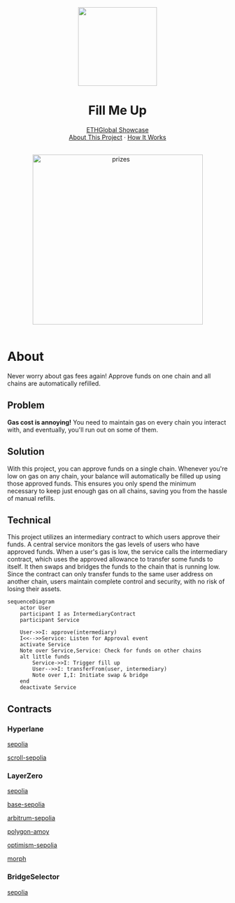 <div align="center">
    <img src="https://em-content.zobj.net/source/apple/419/fuel-pump_26fd.png" align="center" width=180 heihgt=180/>
    <h1>Fill Me Up</h1>
    <p align="center">
        <a href="https://ethglobal.com/showcase/fill-me-up-9u13c">ETHGlobal Showcase</a>
        <br/>
        <a href="#about">About This Project</a>
        ·
        <a href="#technical">How It Works</a>
    </p>
    <br/>
</div>

<div align="center">
  <img width="389" alt="prizes" src="https://github.com/user-attachments/assets/2507cc31-59a4-4aac-bfb8-6c0e78061891" />
</div>

<br/>

# About
Never worry about gas fees again! Approve funds on one chain and all chains are automatically refilled.

## Problem
**Gas cost is annoying!**
You need to maintain gas on every chain you interact with, and eventually, you'll run out on some of them. 

## Solution
With this project, you can approve funds on a single chain. Whenever you're low on gas on any chain, your balance will automatically be filled up using those approved funds. This ensures you only spend the minimum necessary to keep just enough gas on all chains, saving you from the hassle of manual refills.

## Technical
This project utilizes an intermediary contract to which users approve their funds. 
A central service monitors the gas levels of users who have approved funds. When a user's gas is low, the service calls the intermediary contract, which uses the approved allowance to transfer some funds to itself. It then swaps and bridges the funds to the chain that is running low. 
Since the contract can only transfer funds to the same user address on another chain, users maintain complete control and security, with no risk of losing their assets.

```mermaid
sequenceDiagram
    actor User
    participant I as IntermediaryContract
    participant Service

    User->>I: approve(intermediary)
    I<<-->>Service: Listen for Approval event
    activate Service
    Note over Service,Service: Check for funds on other chains 
    alt little funds
        Service->>I: Trigger fill up
        User-->>I: transferFrom(user, intermediary)
        Note over I,I: Initiate swap & bridge 
    end
    deactivate Service
```

## Contracts

### Hyperlane
[sepolia](https://sepolia.etherscan.io/address/0x1bbf7Cd3ECa39B4a49C782Aa4A22a2e17233a4Ca)

[scroll-sepolia](https://sepolia.scrollscan.com/address/0xae75340eaFCE2B8b7740b3F731743f35b3c541e5)

### LayerZero
[sepolia](https://sepolia.etherscan.io/address/0x11545fE290A922c557274D4b53Ef3880175D40D8)

[base-sepolia](https://sepolia.basescan.org/address/0x4CD5D8EC1e9C3909d14f378f3348F3AB0A04E172)

[arbitrum-sepolia](https://sepolia.arbiscan.io/address/0xCF06f7BC9D3Cd7b068F059AB4c19f237F3A40F8C)

[polygon-amoy](https://www.oklink.com/amoy/address/0xcf06f7bc9d3cd7b068f059ab4c19f237f3a40f8c)

[optimism-sepolia](https://sepolia-optimism.etherscan.io/address/0xCF06f7BC9D3Cd7b068F059AB4c19f237F3A40F8C)

[morph](https://explorer-holesky.morphl2.io/address/0xCF06f7BC9D3Cd7b068F059AB4c19f237F3A40F8C)

### BridgeSelector

[sepolia](https://sepolia.etherscan.io/address/0x290e31032c33331d724298544663db502c8cc77d)



